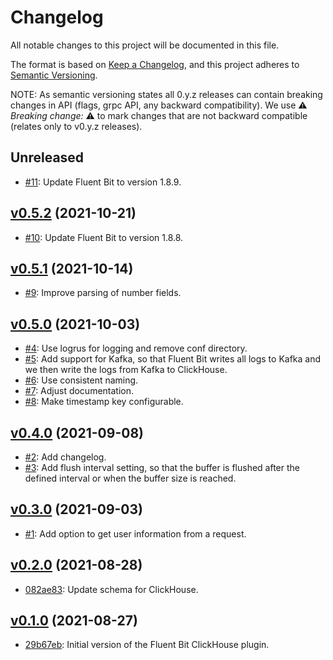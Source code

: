 # Changelog

All notable changes to this project will be documented in this file.

The format is based on [Keep a Changelog](https://keepachangelog.com/en/1.0.0/), and this project adheres to [Semantic Versioning](https://semver.org/spec/v2.0.0.html).

NOTE: As semantic versioning states all 0.y.z releases can contain breaking changes in API (flags, grpc API, any backward compatibility). We use :warning: *Breaking change:* :warning: to mark changes that are not backward compatible (relates only to v0.y.z releases).

## Unreleased

- [#11](https://github.com/kobsio/fluent-bit-clickhouse/pull/11): Update Fluent Bit to version 1.8.9.

## [v0.5.2](https://github.com/kobsio/fluent-bit-clickhouse/releases/tag/v0.5.2) (2021-10-21)

- [#10](https://github.com/kobsio/fluent-bit-clickhouse/pull/10): Update Fluent Bit to version 1.8.8.

## [v0.5.1](https://github.com/kobsio/fluent-bit-clickhouse/releases/tag/v0.5.1) (2021-10-14)

- [#9](https://github.com/kobsio/fluent-bit-clickhouse/pull/9): Improve parsing of number fields.

## [v0.5.0](https://github.com/kobsio/fluent-bit-clickhouse/releases/tag/v0.5.0) (2021-10-03)

- [#4](https://github.com/kobsio/fluent-bit-clickhouse/pull/4): Use logrus for logging and remove conf directory.
- [#5](https://github.com/kobsio/fluent-bit-clickhouse/pull/5): Add support for Kafka, so that Fluent Bit writes all logs to Kafka and we then write the logs from Kafka to ClickHouse.
- [#6](https://github.com/kobsio/fluent-bit-clickhouse/pull/6): Use consistent naming.
- [#7](https://github.com/kobsio/fluent-bit-clickhouse/pull/7): Adjust documentation.
- [#8](https://github.com/kobsio/fluent-bit-clickhouse/pull/8): Make timestamp key configurable.

## [v0.4.0](https://github.com/kobsio/fluent-bit-clickhouse/releases/tag/v0.4.0) (2021-09-08)

- [#2](https://github.com/kobsio/fluent-bit-clickhouse/pull/2): Add changelog.
- [#3](https://github.com/kobsio/fluent-bit-clickhouse/pull/3): Add flush interval setting, so that the buffer is flushed after the defined interval or when the buffer size is reached.

## [v0.3.0](https://github.com/kobsio/fluent-bit-clickhouse/releases/tag/v0.3.0) (2021-09-03)

- [#1](https://github.com/kobsio/fluent-bit-clickhouse/pull/1): Add option to get user information from a request.

## [v0.2.0](https://github.com/kobsio/fluent-bit-clickhouse/releases/tag/v0.2.0) (2021-08-28)

- [082ae83](https://github.com/kobsio/fluent-bit-clickhouse/commit/082ae831865160a0c2884aea900384c6535cbcea): Update schema for ClickHouse.

## [v0.1.0](https://github.com/kobsio/fluent-bit-clickhouse/releases/tag/v0.1.0) (2021-08-27)

- [29b67eb](https://github.com/kobsio/fluent-bit-clickhouse/commit/29b67eb4f3088387d8fb52798e36cc8686a7da36): Initial version of the Fluent Bit ClickHouse plugin.
